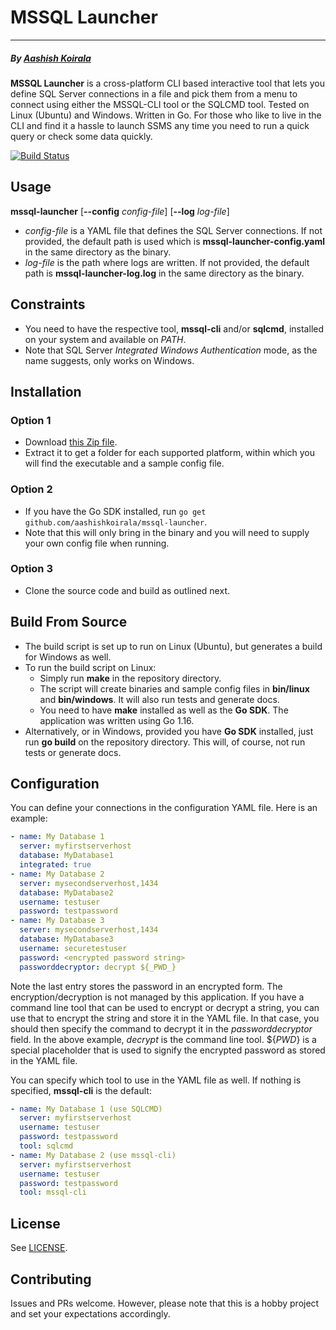 # MSSQL Launcher
___
##### By [Aashish Koirala](https://www.aashishkoirala.com)


**MSSQL Launcher** is a cross-platform CLI based interactive tool that lets you define SQL Server connections in a file and pick them from a menu to connect using either the MSSQL-CLI tool or the SQLCMD tool. Tested on Linux (Ubuntu) and Windows. Written in Go. For those who like to live in the CLI and find it a hassle to launch SSMS any time you need to run a quick query or check some data quickly.

[![Build Status](https://github.com/aashishkoirala/mssql-launcher/actions/workflows/build.yml/badge.svg)](https://github.com/aashishkoirala/mssql-launcher/actions/workflows/build.yml)

## Usage
**mssql-launcher** [**--config** _config-file_] [**--log** _log-file_]

- _config-file_ is a YAML file that defines the SQL Server connections. If not provided, the default path is used which is **mssql-launcher-config.yaml** in the same directory as the binary.
- _log-file_ is the path where logs are written. If not provided, the default path is **mssql-launcher-log.log** in the same directory as the binary.

## Constraints
- You need to have the respective tool, **mssql-cli** and/or **sqlcmd**, installed on your system and available on _PATH_.
- Note that SQL Server _Integrated Windows Authentication_ mode, as the name suggests, only works on Windows.

## Installation
### Option 1
- Download [this Zip file](https://github.com/aashishkoirala/mssql-launcher/raw/main/dist/mssql-launcher.zip).
- Extract it to get a folder for each supported platform, within which you will find the executable and a sample config file.
### Option 2
- If you have the Go SDK installed, run `go get github.com/aashishkoirala/mssql-launcher`.
- Note that this will only bring in the binary and you will need to supply your own config file when running.
### Option 3
- Clone the source code and build as outlined next.

## Build From Source
- The build script is set up to run on Linux (Ubuntu), but generates a build for Windows as well.
- To run the build script on Linux:
  - Simply run **make** in the repository directory.
  - The script will create binaries and sample config files in **bin/linux** and **bin/windows**. It will also run tests and generate docs.
  - You need to have **make** installed as well as the **Go SDK**. The application was written using Go 1.16.
- Alternatively, or in Windows, provided you have **Go SDK** installed, just run **go build** on the repository directory. This will, of course, not run tests or generate docs.


## Configuration
You can define your connections in the configuration YAML file. Here is an example:

```yaml
- name: My Database 1
  server: myfirstserverhost
  database: MyDatabase1
  integrated: true
- name: My Database 2
  server: mysecondserverhost,1434
  database: MyDatabase2
  username: testuser
  password: testpassword
- name: My Database 3
  server: mysecondserverhost,1434
  database: MyDatabase3
  username: securetestuser
  password: <encrypted password string>
  passworddecryptor: decrypt ${_PWD_}
```

Note the last entry stores the password in an encrypted form. The encryption/decryption is not managed by this application. If you have a command line tool that can be used to encrypt or decrypt a string, you can use that to encrypt the string and store it in the YAML file. In that case, you should then specify the command to decrypt it in the _passworddecryptor_ field. In the above example, _decrypt_ is the command line tool. ${_PWD_} is a special placeholder that is used to signify the encrypted password as stored in the YAML file.

You can specify which tool to use in the YAML file as well. If nothing is specified, **mssql-cli** is the default:

```yaml
- name: My Database 1 (use SQLCMD)
  server: myfirstserverhost
  username: testuser
  password: testpassword
  tool: sqlcmd
- name: My Database 2 (use mssql-cli)
  server: myfirstserverhost
  username: testuser
  password: testpassword
  tool: mssql-cli
```

## License
See [LICENSE](LICENSE).

## Contributing
Issues and PRs welcome. However, please note that this is a hobby project and set your expectations accordingly.